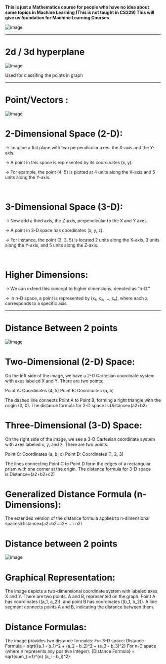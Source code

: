 **This is just a Mathematics course for people who have no idea about some topics in Machine Learning (This is not taught in CS229)
This will give us foundation for Machine Learning Courses**

![image](https://github.com/user-attachments/assets/2bd2ff1d-ed46-4c60-ba2f-1c344ae1e210)

----------------------------------------------------------------------------------------------------------------------------------------------------------

# **2d / 3d hyperplane**

![image](https://github.com/user-attachments/assets/ef63d61d-52d8-4ab7-8a7b-7603f4a19e41)

Used for classifing the points in graph

------------------------------------------------------------------------------------------------------------------------------------------------------------

# **Point/Vectors :**

![image](https://github.com/user-attachments/assets/9fbfd549-be2a-4873-bf87-eb44a63152c9)


# **2-Dimensional Space (2-D):**
-> Imagine a flat plane with two perpendicular axes: the X-axis and the Y-axis.
>
-> A point in this space is represented by its coordinates (x, y).
>
-> For example, the point (4, 5) is plotted at 4 units along the X-axis and 5 units along the Y-axis.

<br>

# **3-Dimensional Space (3-D):**
-> Now add a third axis, the Z-axis, perpendicular to the X and Y axes.
>
-> A point in 3-D space has coordinates (x, y, z).
>
-> For instance, the point (2, 3, 5) is located 2 units along the X-axis, 3 units along the Y-axis, and 5 units along the Z-axis.

<br>

# **Higher Dimensions:**
>
-> We can extend this concept to higher dimensions, denoted as “n-D.”
>
-> In n-D space, a point is represented by (x₁, x₂, …, xₙ), where each xᵢ corresponds to a specific axis.

---------------------------------------------------------------------------------------------------------------------------------------------------------------------------------

# **Distance Between 2 points**

![image](https://github.com/user-attachments/assets/2788c6d0-47fb-4872-aad6-d9b2da663d84)


# **Two-Dimensional (2-D) Space:**

On the left side of the image, we have a 2-D Cartesian coordinate system with axes labeled X and Y.
There are two points:

Point A: Coordinates (4, 5)
Point B: Coordinates (a, b)


The dashed line connects Point A to Point B, forming a right triangle with the origin (0, 0).
The distance formula for 2-D space is:Distance=(a2+b2)​



# **Three-Dimensional (3-D) Space:**

On the right side of the image, we see a 3-D Cartesian coordinate system with axes labeled x, y, and z.
There are two points:

Point C: Coordinates (a, b, c)
Point D: Coordinates (1, 2, 3)


The lines connecting Point C to Point D form the edges of a rectangular prism with one corner at the origin.
The distance formula for 3-D space is:Distance=(a2+b2+c2)​




# **Generalized Distance Formula (n-Dimensions):**

The extended version of the distance formula applies to n-dimensional spaces:Distance=(a2+b2+c2+....+n2)​


# **Distance between 2 points**

![image](https://github.com/user-attachments/assets/d40d3cb4-88a9-4195-a22f-0aa8cd30210b)

# **Graphical Representation:**
The image depicts a two-dimensional coordinate system with labeled axes: X and Y.
There are two points, A and B, represented on the graph.
Point A has coordinates ((a_1, a_2)), and point B has coordinates ((b_1, b_2)).
A line segment connects points A and B, indicating the distance between them.

# **Distance Formulas:**
The image provides two distance formulas:
For 3-D space: Distance Formula = sqrt{(a_1 - b_1)^2 + (a_2 - b_2)^2 + (a_3 - b_3)^2}
For n-D space (where n represents any positive integer): {Distance Formula} = sqrt{sum_{i=1}^{n} (a_i - b_i)^2}


